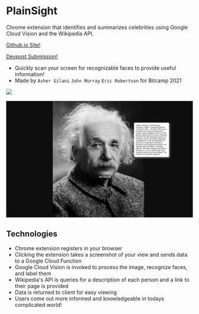 # PlainSight
Chrome extension that identifies and summarizes celebrities using Google Cloud Vision and the Wikipedia API.

[Github.io Site!](https://gilaniasher.github.io/PlainSight-bitcamp-2021/)

[Devpost Submission!](https://devpost.com/software/plainsight-x46jml)

- Quickly scan your screen for recognizable faces to provide useful information!
- Made by `Asher Gilani` `John Murray` `Eric Robertson` for Bitcamp 2021

![](https://raw.githubusercontent.com/gilaniasher/PlainSight-bitcamp-2021/main/example.gif)

![](https://raw.githubusercontent.com/gilaniasher/PlainSight-bitcamp-2021/main/chrome-extension/example.png)

## Technologies

- Chrome extension registers in your browser
- Clicking the extension takes a screenshot of your view and sends data to a Google Cloud Function
- Google Cloud Vision is invoked to process the image, recognize faces, and label them
- Wikipedia's API is queries for a description of each person and a link to their page is provided
- Data is returned to client for easy viewing
- Users come out more informed and knowledgeable in todays complicated world!